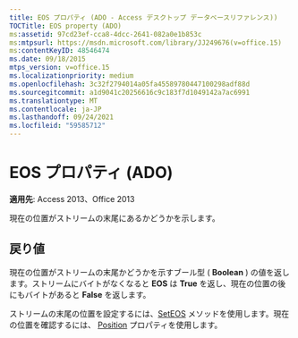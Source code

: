 ```yaml
---
title: EOS プロパティ (ADO - Access デスクトップ データベースリファレンス))
TOCTitle: EOS property (ADO)
ms:assetid: 97cd23ef-cca8-4dcc-2641-082a0e1b853c
ms:mtpsurl: https://msdn.microsoft.com/library/JJ249676(v=office.15)
ms:contentKeyID: 48546474
ms.date: 09/18/2015
mtps_version: v=office.15
ms.localizationpriority: medium
ms.openlocfilehash: 3c32f2794014a05fa45589780447100298adf88d
ms.sourcegitcommit: a1d9041c20256616c9c183f7d1049142a7ac6991
ms.translationtype: MT
ms.contentlocale: ja-JP
ms.lasthandoff: 09/24/2021
ms.locfileid: "59585712"
---
```

# <a name="eos-property-ado"></a>EOS プロパティ (ADO)


**適用先**: Access 2013、Office 2013

現在の位置がストリームの末尾にあるかどうかを示します。

## <a name="return-values"></a>戻り値

現在の位置がストリームの末尾かどうかを示すブール型 ( **Boolean** ) の値を返します。ストリームにバイトがなくなると **EOS** は **True** を返し、現在の位置の後にもバイトがあると **False** を返します。

ストリームの末尾の位置を設定するには、[SetEOS](seteos-method-ado.md) メソッドを使用します。現在の位置を確認するには、 [Position](position-property-ado.md) プロパティを使用します。

